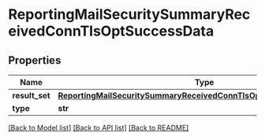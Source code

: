 # ReportingMailSecuritySummaryReceivedConnTlsOptSuccessData

## Properties
Name | Type | Description | Notes
------------ | ------------- | ------------- | -------------
**result_set** | [**ReportingMailSecuritySummaryReceivedConnTlsOptSuccessDataResultSet**](ReportingMailSecuritySummaryReceivedConnTlsOptSuccessDataResultSet.md) |  | [optional] 
**type** | **str** |  | [optional] 

[[Back to Model list]](../README.md#documentation-for-models) [[Back to API list]](../README.md#documentation-for-api-endpoints) [[Back to README]](../README.md)

